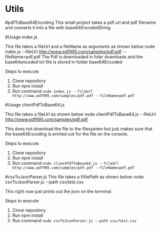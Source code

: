 
# Utils

#pdfToBase64Encoding
This small project takes a pdf url and pdf filename and converts it into a file with base64EncodedString

#Usage index.js

This file takes a fileUrl and a fileName as arguments as shown below
  node index.js --fileUrl http://www.pdf995.com/samples/pdf.pdf --fileName=pdf.pdf
The Pdf is downloaded in foler downloads and the base64encoded txt file is stored in folder base64Encoded

Steps to execute 
1. Clone repository 
2. Run npm install
3. Run command `node index.js --fileUrl http://www.pdf995.com/samples/pdf.pdf --fileName=pdf.pdf`

#Usage clientPdfToBase64.js

This file takes a fileUrl as shown below 
  node clientPdfToBase64.js --fileUrl http://www.pdf995.com/samples/pdf.pdf
  
This does not download the file to the filesystem  but just makes sure that the base64Encoding is printed out for the file on the console.

Steps to execute 
1. Clone repository 
2. Run npm install
3. Run command `node clientPdfToBase64.js --fileUrl http://www.pdf995.com/samples/pdf.pdf --fileName=pdf.pdf`

#csvToJsonParser.js 
This file takes a fifilePath as shown below 
  node csvToJsonParser.js --path csv/test.csv

This right now just prints out the json on the terminal.

Steps to execute 
1. Clone repository 
2. Run npm install
3. Run command `node csvToJsonParser.js --path csv/test.csv`
